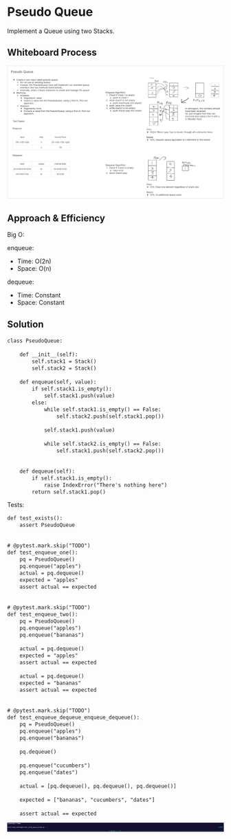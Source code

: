 # Pseudo Queue
<!-- Description of the challenge -->
Implement a Queue using two Stacks.

## Whiteboard Process
<!-- Embedded whiteboard image -->
![Stack and Queue Whiteboard](./pseudo_queue.png)

## Approach & Efficiency
<!-- What approach did you take? Why? What is the Big O space/time for this approach? -->

Big O:

enqueue:

- Time: O(2n)
- Space: O(n)

dequeue:

- Time: Constant
- Space: Constant


## Solution
<!-- Show how to run your code, and examples of it in action -->
```
class PseudoQueue:
    
    def __init__(self):
        self.stack1 = Stack()
        self.stack2 = Stack()

    def enqueue(self, value):
        if self.stack1.is_empty():
            self.stack1.push(value)
        else:
            while self.stack1.is_empty() == False:
                self.stack2.push(self.stack1.pop())

            self.stack1.push(value)

            while self.stack2.is_empty() == False:
                self.stack1.push(self.stack2.pop())


    def dequeue(self):
        if self.stack1.is_empty():
            raise IndexError("There's nothing here")
        return self.stack1.pop()

```
Tests:
```
def test_exists():
    assert PseudoQueue


# @pytest.mark.skip("TODO")
def test_enqueue_one():
    pq = PseudoQueue()
    pq.enqueue("apples")
    actual = pq.dequeue()
    expected = "apples"
    assert actual == expected


# @pytest.mark.skip("TODO")
def test_enqueue_two():
    pq = PseudoQueue()
    pq.enqueue("apples")
    pq.enqueue("bananas")

    actual = pq.dequeue()
    expected = "apples"
    assert actual == expected

    actual = pq.dequeue()
    expected = "bananas"
    assert actual == expected


# @pytest.mark.skip("TODO")
def test_enqueue_dequeue_enqueue_dequeue():
    pq = PseudoQueue()
    pq.enqueue("apples")
    pq.enqueue("bananas")

    pq.dequeue()

    pq.enqueue("cucumbers")
    pq.enqueue("dates")

    actual = [pq.dequeue(), pq.dequeue(), pq.dequeue()]

    expected = ["bananas", "cucumbers", "dates"]

    assert actual == expected

```
![Pseudo Queue Tests](./pseudo_queue_tests.png)
